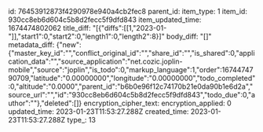 id: 76453912873f4290978e940a4cb2fec8
parent_id: 
item_type: 1
item_id: 930cc8eb6d604c5b8d2fecc5f9dfd843
item_updated_time: 1674474802062
title_diff: "[{\"diffs\":[[1,\"2023-01-\"]],\"start1\":0,\"start2\":0,\"length1\":0,\"length2\":8}]"
body_diff: "[]"
metadata_diff: {"new":{"master_key_id":"","conflict_original_id":"","share_id":"","is_shared":0,"application_data":"","source_application":"net.cozic.joplin-mobile","source":"joplin","is_todo":0,"markup_language":1,"order":1674474790709,"latitude":"0.00000000","longitude":"0.00000000","todo_completed":0,"altitude":"0.0000","parent_id":"b6b0e96f12c74170b21e0da90b1e6d2a","source_url":"","id":"930cc8eb6d604c5b8d2fecc5f9dfd843","todo_due":0,"author":""},"deleted":[]}
encryption_cipher_text: 
encryption_applied: 0
updated_time: 2023-01-23T11:53:27.288Z
created_time: 2023-01-23T11:53:27.288Z
type_: 13